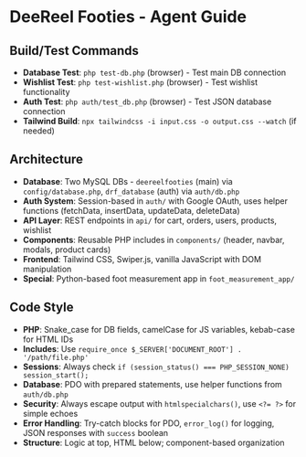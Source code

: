 # DeeReel Footies - Agent Guide

## Build/Test Commands
- **Database Test**: `php test-db.php` (browser) - Test main DB connection
- **Wishlist Test**: `php test-wishlist.php` (browser) - Test wishlist functionality  
- **Auth Test**: `php auth/test_db.php` (browser) - Test JSON database connection
- **Tailwind Build**: `npx tailwindcss -i input.css -o output.css --watch` (if needed)

## Architecture
- **Database**: Two MySQL DBs - `deereelfooties` (main) via `config/database.php`, `drf_database` (auth) via `auth/db.php`
- **Auth System**: Session-based in `auth/` with Google OAuth, uses helper functions (fetchData, insertData, updateData, deleteData)
- **API Layer**: REST endpoints in `api/` for cart, orders, users, products, wishlist
- **Components**: Reusable PHP includes in `components/` (header, navbar, modals, product cards)
- **Frontend**: Tailwind CSS, Swiper.js, vanilla JavaScript with DOM manipulation
- **Special**: Python-based foot measurement app in `foot_measurement_app/`

## Code Style
- **PHP**: Snake_case for DB fields, camelCase for JS variables, kebab-case for HTML IDs
- **Includes**: Use `require_once $_SERVER['DOCUMENT_ROOT'] . '/path/file.php'` 
- **Sessions**: Always check `if (session_status() === PHP_SESSION_NONE) session_start();`
- **Database**: PDO with prepared statements, use helper functions from `auth/db.php`
- **Security**: Always escape output with `htmlspecialchars()`, use `<?= ?>` for simple echoes
- **Error Handling**: Try-catch blocks for PDO, `error_log()` for logging, JSON responses with `success` boolean
- **Structure**: Logic at top, HTML below; component-based organization

